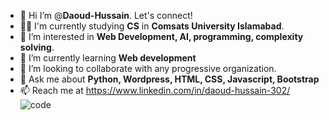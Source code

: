 - 👋 Hi I’m @**Daoud-Hussain**. Let's connect!
- 👨‍🎓 I'm currently studying **CS** in **Comsats University Islamabad**.
- 👀 I’m interested in **Web Development, AI, programming, complexity solving**.
- 🌱 I’m currently learning **Web development**
- 💞️ I’m looking to collaborate with any progressive organization.
- 💬 Ask me about **Python, Wordpress, HTML, CSS, Javascript, Bootstrap**
- 📫 Reach me at https://www.linkedin.com/in/daoud-hussain-302/
![code](https://user-images.githubusercontent.com/87219816/133549057-9c9ccefc-2630-48ce-a43c-8c6b749c21f2.gif)
